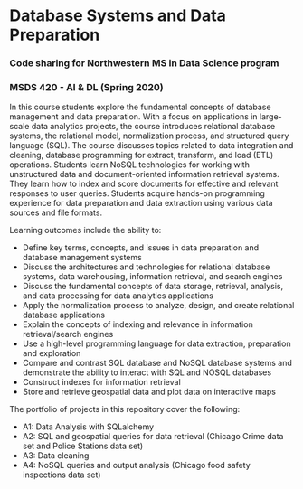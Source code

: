 # Database Systems and Data Preparation
### Code sharing for Northwestern MS in Data Science program<br>
### MSDS 420 - AI & DL (Spring 2020)

In this course students explore the fundamental concepts of database management and data preparation. With a focus on applications in large-scale data analytics projects, the course introduces relational database systems, the relational model, normalization process, and structured query language (SQL). The course discusses topics related to data integration and cleaning, database programming for extract, transform, and load (ETL) operations. Students learn NoSQL technologies for working with unstructured data and document-oriented information retrieval systems. They learn how to index and score documents for effective and relevant responses to user queries. Students acquire hands-on programming experience for data preparation and data extraction using various data sources and file formats.

Learning outcomes include the ability to:

* Define key terms, concepts, and issues in data preparation and database management systems  
* Discuss the architectures and technologies for relational database systems, data warehousing, information retrieval, and search engines
* Discuss the fundamental concepts of data storage, retrieval, analysis, and data processing for data analytics applications
* Apply the normalization process to analyze, design, and create relational database applications
* Explain the concepts of indexing and relevance in information retrieval/search engines
* Use a high-level programming language for data extraction, preparation and exploration
* Compare and contrast SQL database and NoSQL database systems and demonstrate the ability to interact with SQL and NOSQL databases
* Construct indexes for information retrieval
* Store and retrieve geospatial data and plot data on interactive maps

The portfolio of projects in this repository cover the following:

* A1: Data Analysis with SQLalchemy
* A2: SQL and geospatial queries for data retrieval (Chicago Crime data set and Police Stations data set)
* A3: Data cleaning
* A4: NoSQL queries and output analysis (Chicago food safety inspections data set)
